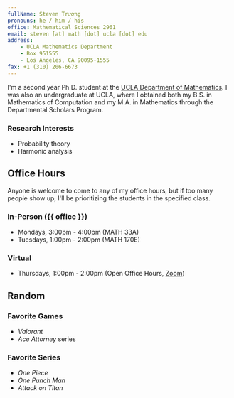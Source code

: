 ```yaml
---
fullName: Steven Trương
pronouns: he / him / his
office: Mathematical Sciences 2961
email: steven [at] math [dot] ucla [dot] edu
address:
    - UCLA Mathematics Department
    - Box 951555
    - Los Angeles, CA 90095-1555
fax: +1 (310) 206-6673
---
```


I'm a second year Ph.D. student at the [UCLA Department of Mathematics](https://ww3.math.ucla.edu/). I was also an undergraduate at UCLA, where I obtained both my B.S. in Mathematics of Computation and my M.A. in Mathematics through the Departmental Scholars Program.

### Research Interests

-   Probability theory
-   Harmonic analysis

## Office Hours

Anyone is welcome to come to any of my office hours, but if too many people show up, I'll be prioritizing the students in the specified class.

### In-Person ({{ office }})

-   Mondays, 3:00pm - 4:00pm (MATH 33A)
-   Tuesdays, 1:00pm - 2:00pm (MATH 170E)

### Virtual

-   Thursdays, 1:00pm - 2:00pm (Open Office Hours, [Zoom](https://ucla.zoom.us/j/91283877691?pwd=VFdIMk10RExMcXM4cTF1azNIUnBFUT09))

## Random

### Favorite Games

-   _Valorant_
-   _Ace Attorney_ series

### Favorite Series

-   _One Piece_
-   _One Punch Man_
-   _Attack on Titan_
